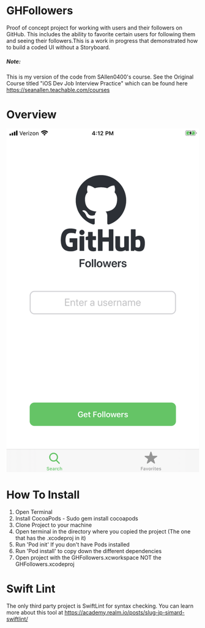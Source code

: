 # GHFollowers
Proof of concept project for working with users and their followers on GitHub. This includes the ability to favorite certain users for following them and seeing their followers.This is a work in progress that demonstrated how to build a coded UI without a Storyboard.

##### Note: 
This is my version of the code from SAllen0400's course. See the Original Course titled "iOS Dev Job Interview Practice" which can be found here https://seanallen.teachable.com/courses

# Overview
![](images/Login8Plus.png)

# How To Install
1. Open Terminal
2. Install CocoaPods - Sudo gem install cocoapods
3. Clone Project to your machine
4. Open terminal in the directory where you copied the project (The one that has the .xcodeproj in it)
5. Run 'Pod init' If you don't have Pods installed
6. Run 'Pod install' to copy down the different dependencies
7. Open project with the GHFollowers.xcworkspace NOT the GHFollowers.xcodeproj

# Swift Lint
The only third party project is SwiftLint for syntax checking. You can learn more about this tool at https://academy.realm.io/posts/slug-jp-simard-swiftlint/



